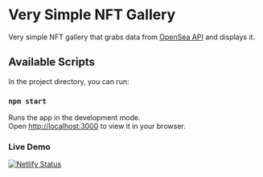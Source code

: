 # Very Simple NFT Gallery

Very simple NFT gallery that grabs data from [OpenSea API](https://api.opensea.io/api/v1/assets?format=json) and
displays it.

## Available Scripts

In the project directory, you can run:

### `npm start`

Runs the app in the development mode.\
Open [http://localhost:3000](http://localhost:3000) to view it in your browser.

### Live Demo

[![Netlify Status](https://api.netlify.com/api/v1/badges/548df7ec-8145-4906-9e31-236bb16a9d9a/deploy-status)](https://vigorous-mirzakhani-fd9b7c.netlify.app/)